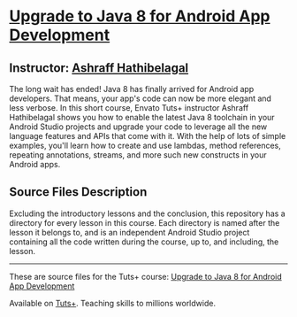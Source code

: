 # [Upgrade to Java 8 for Android App Development][published url]
## Instructor: [Ashraff Hathibelagal][instructor url]

The long wait has ended! Java 8 has finally arrived for Android app developers. That means, your app's code can now be more elegant and less verbose. In this short course, Envato Tuts+ instructor Ashraff Hathibelagal shows you how to enable the latest Java 8 toolchain in your Android Studio projects and upgrade your code to leverage all the new language features and APIs that come with it. With the help of lots of simple examples, you'll learn how to create and use lambdas, method references, repeating annotations, streams, and more such new constructs in your Android apps.

## Source Files Description

Excluding the introductory lessons and the conclusion, this repository has a directory for every lesson in this course. Each directory is named after the lesson it belongs to, and is an independent Android Studio project containing all the code written during the course, up to, and including, the lesson.

------

These are source files for the Tuts+ course: [Upgrade to Java 8 for Android App Development][published url]

Available on [Tuts+](https://tutsplus.com). Teaching skills to millions worldwide.

[published url]: https://tutsplus.com
[instructor url]: http://tutsplus.com/authors/ashraff-hathibelagal
